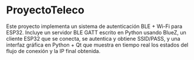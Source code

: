 # ProyectoTeleco
Este proyecto implementa un sistema de autenticación BLE + Wi-Fi para ESP32. Incluye un servidor BLE GATT escrito en Python usando BlueZ, un cliente ESP32 que se conecta, se autentica y obtiene SSID/PASS, y una interfaz gráfica en Python + Qt que muestra en tiempo real los estados del flujo de conexión y la IP final obtenida.
